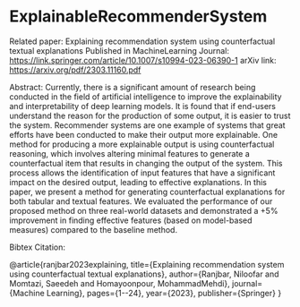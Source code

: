 # ExplainableRecommenderSystem
Related paper: Explaining recommendation system using counterfactual textual explanations
Published in MachineLearning Journal: https://link.springer.com/article/10.1007/s10994-023-06390-1
arXiv link: https://arxiv.org/pdf/2303.11160.pdf

Abstract: Currently, there is a significant amount of research being conducted in the field of artificial intelligence to improve the explainability and interpretability of deep learning models. It is found that if end-users understand the reason for the production of some output, it is easier to trust the system. Recommender systems are one example of systems that great efforts have been conducted to make their output more explainable. One method for producing a more explainable output is using counterfactual reasoning, which involves altering minimal features to generate a counterfactual item that results in changing the output of the system. This process allows the identification of input features that have a significant impact on the desired output, leading to effective explanations. In this paper, we present a method for generating counterfactual explanations for both tabular and textual features. We evaluated the performance of our proposed method on three real-world datasets and demonstrated a +5% improvement in finding effective features (based on model-based measures) compared to the baseline method.

Bibtex Citation:

@article{ranjbar2023explaining,
  title={Explaining recommendation system using counterfactual textual explanations},
  author={Ranjbar, Niloofar and Momtazi, Saeedeh and Homayoonpour, MohammadMehdi},
  journal={Machine Learning},
  pages={1--24},
  year={2023},
  publisher={Springer}
}
